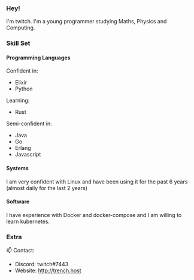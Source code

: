 ### Hey!
I'm twitch. I'm a young programmer studying Maths, Physics and Computing. 

### Skill Set

#### Programming Languages 

Confident in:
 - Elixir
 - Python
 
Learning:
 - Rust
 
Semi-confident in:
 - Java
 - Go
 - Erlang
 - Javascript


#### Systems 
I am very confident with Linux and have been using it for the past 6 years (almost daily for the last 2 years)

#### Software
I have experience with Docker and docker-compose and I am willing to learn kubernetes. 



### Extra 
📫 Contact:
 - Discord: twitch#7443
 - Website: http://trench.host


<!--

Here are some ideas to get you started:

- 🔭 I’m currently working on ...
- 🌱 I’m currently learning ...
- 💬 Ask me about ...
- 😄 Pronouns: ...
- ⚡ Fun fact: ...
-->


